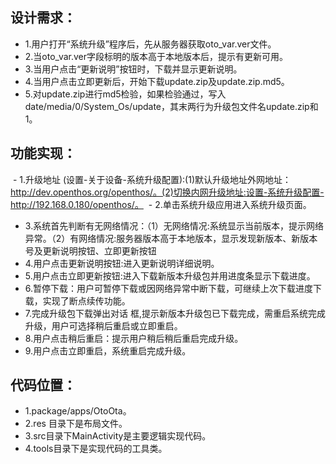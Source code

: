 ## 设计需求：  

  - 1.用户打开“系统升级”程序后，先从服务器获取oto_var.ver文件。
  - 2.当oto_var.ver字段标明的版本高于本地版本后，提示有更新可用。
  - 3.当用户点击“更新说明”按钮时，下载并显示更新说明。
  - 4.当用户点击立即更新后，开始下载update.zip及update.zip.md5。
  - 5.对update.zip进行md5检验，如果检验通过，写入date/media/0/System_Os/update，其末两行为升级包文件名update.zip和1。


## 功能实现：

  - 1.升级地址 (设置-关于设备-系统升级配置):(1)默认升级地址外网地址：http://dev.openthos.org/openthos/。(2)切换内网升级地址:设置-系统升级配置-http://192.168.0.180/openthos/。
  - 2.单击系统升级应用进入系统升级页面。
  - 3.系统首先判断有无网络情况：（1）无网络情况:系统显示当前版本，提示网络异常。（2）有网络情况:服务器版本高于本地版本，显示发现新版本、新版本号及更新说明按钮、立即更新按钮
  - 4.用户点击更新说明按钮:进入更新说明详细说明。
  - 5.用户点击立即更新按钮:进入下载新版本升级包并用进度条显示下载进度。 
  - 6.暂停下载：用户可暂停下载或因网络异常中断下载，可继续上次下载进度下载，实现了断点续传功能。 
  - 7.完成升级包下载弹出对话 框,提示新版本升级包已下载完成，需重启系统完成升级，用户可选择稍后重启或立即重启。 
  - 8.用户点击稍后重启：提示用户稍后稍后重启完成升级。
  - 9.用户点击立即重启，系统重启完成升级。


## 代码位置：

  - 1.package/apps/OtoOta。
  - 2.res 目录下是布局文件。
  - 3.src目录下MainActivity是主要逻辑实现代码。
  - 4.tools目录下是实现代码的工具类。
